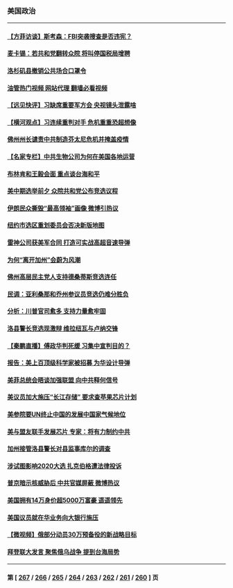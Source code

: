### 美国政治
---
#### [【方菲访谈】斯考森：FBI突袭搜查是否违宪？](../../pages/ncid1078159/n13831605.md?09241245) 
#### [麦卡锡：若共和党翻转众院 将叫停国税局增聘](../../pages/ncid1078159/n13831646.md?09241245) 
#### [洛杉矶县撤销公共场合口罩令](../../pages/ncid1078159/n13831649.md?09241245) 
#### [油管热门视频 网站代理 翻墙必看视频](http://209.222.30.114:81/youtube.html?09241245)
#### [【远见快评】习缺席重要军方会 央视镜头泄露啥](../../pages/ncid1078159/n13831601.md?09241245) 
#### [【横河观点】习连续重判对手 危机重重恐超想像](../../pages/ncid1078159/n13831586.md?09241245) 
#### [佛州州长谴责中共制造芬太尼危机并掩盖疫情](../../pages/ncid1078159/n13831491.md?09241245) 
#### [【名家专栏】中共生物公司为何在美国各地运营](../../pages/ncid1078159/n13831288.md?09241245) 
#### [布林肯和王毅会面 重点谈台海和平](../../pages/ncid1078159/n13831438.md?09241245) 
#### [美中期选举前夕 众院共和党公布竞选议程](../../pages/ncid1078159/n13831469.md?09241245) 
#### [伊朗民众撕毁“最高领袖”画像 微博引热议](../../pages/ncid1078159/n13831443.md?09241245) 
#### [纽约市选区重划委员会否决新版地图](../../pages/ncid1078159/n13831030.md?09241245) 
#### [雷神公司获美军合同 打造可实战高超音速导弹](../../pages/ncid1078159/n13830998.md?09241245) 
#### [为何“离开加州”会蔚为风潮](../../pages/ncid1078159/n13830899.md?09241245) 
#### [佛州高层民主党人支持德桑蒂斯竞选连任](../../pages/ncid1078159/n13830869.md?09241245) 
#### [民调：亚利桑那和乔州参议员竞选仍难分胜负](../../pages/ncid1078159/n13830766.md?09241245) 
#### [分析：川普官司愈多 支持力量愈牢固](../../pages/ncid1078159/n13830607.md?09241245) 
#### [洛县警长竞选现激辩 维拉纽瓦与卢纳交锋](../../pages/ncid1078159/n13830817.md?09241245) 
#### [【秦鹏直播】傅政华判死缓 习集中宣判目的？](../../pages/ncid1078159/n13830788.md?09241245) 
#### [报告：美上百顶级科学家被招募 为华设计导弹](../../pages/ncid1078159/n13830728.md?09241245) 
#### [美菲总统会晤谈加强联盟 向中共释何信号](../../pages/ncid1078159/n13830737.md?09241245) 
#### [美议员加大施压“长江存储” 要求查苹果芯片计划](../../pages/ncid1078159/n13830569.md?09241245) 
#### [美参院要UN终止中国的发展中国家气候地位](../../pages/ncid1078159/n13830631.md?09241245) 
#### [美与盟友联手发展芯片 专家：将有力制约中共](../../pages/ncid1078159/n13830450.md?09241245) 
#### [加州接管洛县警长对县监事库尔的调查](../../pages/ncid1078159/n13830679.md?09241245) 
#### [涉试图影响2020大选 扎克伯格遭法律投诉](../../pages/ncid1078159/n13830518.md?09241245) 
#### [普京暗示核威胁后 中共官媒屏蔽 微博热议](../../pages/ncid1078159/n13830586.md?09241245) 
#### [美国拥有14万身价超5000万富豪 遥遥领先](../../pages/ncid1078159/n13830515.md?09241245) 
#### [美国议员就在华业务向大银行施压](../../pages/ncid1078159/n13830452.md?09241245) 
#### [【微视频】俄部分动员30万预备役的新战略目标](../../pages/ncid1078159/n13830550.md?09241245) 
#### [拜登联大发言 聚焦俄乌战争 提到台海局势](../../pages/ncid1078159/n13830351.md?09241245) 

---
#### 第 [ [267](./267.md?09241245) / [266](./266.md?09241245) / [265](./265.md?09241245) / [264](./264.md?09241245) / [263](./263.md?09241245) / [262](./262.md?09241245) / [261](./261.md?09241245) / [260](./260.md?09241245) ] 页
